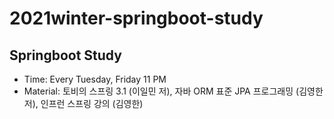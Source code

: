 # 2021winter-springboot-study

## Springboot Study
* Time: Every Tuesday, Friday 11 PM
* Material: 토비의 스프링 3.1 (이일민 저), 자바 ORM 표준 JPA 프로그래밍 (김영한 저), 인프런 스프링 강의 (김영한)

